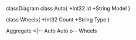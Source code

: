 classDiagram
class Auto{
  +Int32 Id
  +String Model
}

class Wheels{
  +Int32 Count
  +String Type
}

Aggregate<T> <|-- Auto
Auto o-- Wheels
